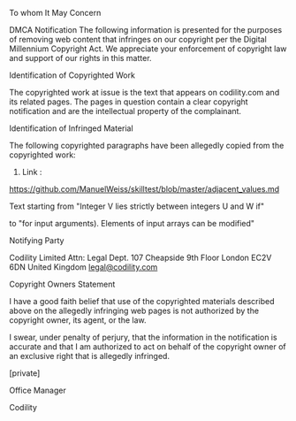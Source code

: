 To whom It May Concern

DMCA Notification
The following information is presented for the purposes of removing web content that infringes on our copyright per the Digital Millennium Copyright Act. We appreciate your enforcement of copyright law and support of our rights in this matter.

Identification of Copyrighted Work

The copyrighted work at issue is the text that appears on codility.com and its related pages. The pages in question contain a clear copyright notification and are the intellectual property of the complainant.

Identification of Infringed Material

The following copyrighted paragraphs have been allegedly copied from the copyrighted work:

1) Link :

https://github.com/ManuelWeiss/skilltest/blob/master/adjacent_values.md

Text starting from
"Integer V lies strictly between integers U and W if"

to
"for input arguments). Elements of input arrays can be modified"

Notifying Party

Codility Limited
Attn: Legal Dept.
107 Cheapside
9th Floor
London
EC2V 6DN
United Kingdom
legal@codility.com

Copyright Owners Statement

I have a good faith belief that use of the copyrighted materials described above on the allegedly infringing web pages is not authorized by the copyright owner, its agent, or the law.

I swear, under penalty of perjury, that the information in the notification is accurate and that I am authorized to act on behalf of the copyright owner of an exclusive right that is allegedly infringed.

[private]

Office Manager

Codility
